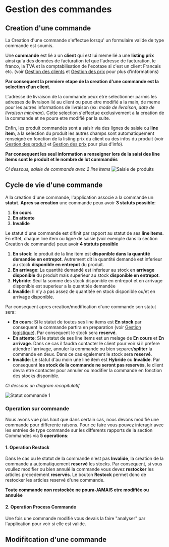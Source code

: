# Gestion des commandes

## Creation d'une commande

La Creation d'une commande s'effectue lorsqu' un formulaire valide de type commande est soumis.

Une **commande** est lié a un **client** qui est lui meme lié a une **listing prix** ainsi qu'a des données de facturation tel que l'adresse de facturation, le franco, la TVA et la comptabilisation de l'ecotaxe si c'est un client Francais etc. (voir [Gestion des clients](orders_and_delivery/clients.md) et [Gestion des prix](orders_and_delivery/prices.md) pour plus d'informations)

**Par consequent la premiere etape de la creation d'une commande est la selection d'un client.**

L'adresse de livraison de la commande peux etre selectionner parmis les adresses de livraison lié au client ou peux etre modifié a la main, de meme pour les autres informations de livraison (ex: *mode de livraison, date de livraison min/max*). Cette selection s'effectue exclusivement a la creation de la commande et ne poura etre modifié par la suite.

Enfin, les produit commandés sont a saisir via des lignes de saisie ou **line item**, a la selection du produit les autres champs sont automatiquement renseigné en fonction de la listing prix du client ou des infos du produit (voir [Gestion des produit](orders_and_delivery/products.md) et [Gestion des prix](orders_and_delivery/prices.md) pour plus d'info).

**Par consequent les seul information a renseigner lors de la saisi des line items sont le produit et le nombre de lot commandés**

*Ci dessous, saisie de commande avec 2 line items*
![Saisie de produits](/img/orders_and_delivery/orders/order_line_items.png)


## Cycle de vie d'une commande

A la creation d'une commande, l'application associe a la commande un **statut**. **Apres sa creation** une commande peux avoir **3 statuts possible**:

1. **En cours**
2. **En attente**
3. **Invalide**

Le statut d'une commande est difinit par rapport au statut de ses **line items**. En effet, chaque line item ou ligne de saisie (voir exemple dans la section Creation de commande) peux avoir **4 statuts possible**

1. **En stock**: le produit de la line item est **disponible dans la quantité demandée en entrepot**. Autrement dit la quantité demandé est inferieur au stock **disponible en entrepot** du produit.
2. **En arrivage**: La quantité demandé est inferieur au stock en **arrivage disponible** du produit mais superieur au stock **disponible en entrepot**.
3. **Hybride**: Seul la somme des stock disponible en entrepot et en arrivage disponible est superieur a la quantitée demandée
4. **Invalide**: Il n'y a pas assez de quantitée en stock disponible ou/et en arrivage disponible.

Par consequent apres creation/modification d'une commande son statut sera:

* **En cours**: Si le statut de toutes ses line items est **En stock** par consequent la commande partira en preparation (voir [Gestion logistique](orders_and_delivery/logistics.md)). Par consequent le stock sera **reservé**.
* **En attente**: Si le statut de ses line items est un melage de **En cours** et **En arrivage**. Dans ce cas il faudra contacter le client pour voir si il prefere attendre l'arrivage, annuler la commande ou bien separer/**spliter** la commande en deux. Dans ce cas egalement le stock sera **reservé**.
* **Invalide**: Le statut d'au moin une line item est **Hybride** ou **Invalide**. Par consequent **les stock de la commande ne seront pas reservés**, le client devra etre contacter pour annuler ou modifier la commande en fonction des stocks disponible.

*Ci dessous un diagram recapitulatif*

![Statut commande 1](/img/orders_and_delivery/orders/order_status_1.png)

### Operation sur commande

Nous avons vue plus haut que dans certain cas, nous devons modifié une commande pour differente raisons. Pour ce faire vous pouvez interagir avec les entrées de type commande sur les differents rapports de la section Commandes via **5 operations**:

#### **1. Operation Restock**

Dans le cas ou le statut de la commande n'est pas **Invalide**, la creation de la commande a automatiquement **reservé** les stocks. Par consequent, si vous voullez modifier ou bien annulé la commande vous devez **restocker** les articles precedement **reservés**. Le bouton **Restock** permet donc de restocker les articles reservé d'une commande.

**Toute commande non restockée ne poura JAMAIS etre modifiée ou annulée**

#### **2. Operation Process Commande**

Une fois une commande modifié vous devais la faire "analyser" par l'application pour voir si elle est valide.



<!-- Le Diagram ci dessous presente le cycle de vie d'une commande.

![Cycle de vie commande](/img/orders_and_delivery/orders/order_lifecycle.png) -->



## Modifitcation d'une commande